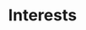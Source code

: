 ---
title: Interests
type: landing

sections:
  - block: features
    content:
      title: My Interests
      subtitle: I am interested in...
    # text: 
      items:
        - name: AI
          # description: 90%
          icon: brain
          icon_pack: fas
        - name: Machine Learning
          # description: 100%
          icon: robot
          icon_pack: fas
        - name: Development
          # description: 10%
          icon: code
          icon_pack: fas

  - block: slider
    content:
      slides:
      - title: 👋 Interests
        content: I am interested in ...
        align: center
        background:
          image:
            filename: image1_ai.jpg
            filters:
              brightness: 0.7
          position: right
          color: '#666'
      - title: AI ☕️
        content: 'Share your knowledge with the group and explore exciting new topics together!'
        align: left
        background:
          image:
            filename: image1_ai.jpg
            filters:
              brightness: 0.7
          position: center
          color: '#555'
      - title: Machine Learning
        content: 'Just opened last month!'
        align: right
        background:
          image:
            filename: image3_ml.jpg
            filters:
              brightness: 0.5
          position: center
          color: '#333'
        link:
          icon: graduation-cap
          icon_pack: fas
          text: Join Us
          url: ../contact/
    design:
      # Slide height is automatic unless you force a specific height (e.g. '400px')
      slide_height: ''
      is_fullscreen: true
      # Automatically transition through slides?
      loop: false
      # Duration of transition between slides (in ms)
      interval: 2000
---